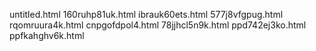 untitled.html
160ruhp81uk.html
ibrauk60ets.html
577j8vfgpug.html
rqomruura4k.html
cnpgofdpol4.html
78jjhcl5n9k.html
ppd742ej3ko.html
ppfkahghv6k.html